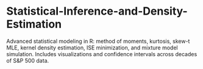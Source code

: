 # Statistical-Inference-and-Density-Estimation
Advanced statistical modeling in R: method of moments, kurtosis, skew-t MLE, kernel density estimation, ISE minimization, and mixture model simulation. Includes visualizations and confidence intervals across decades of S&amp;P 500 data.
